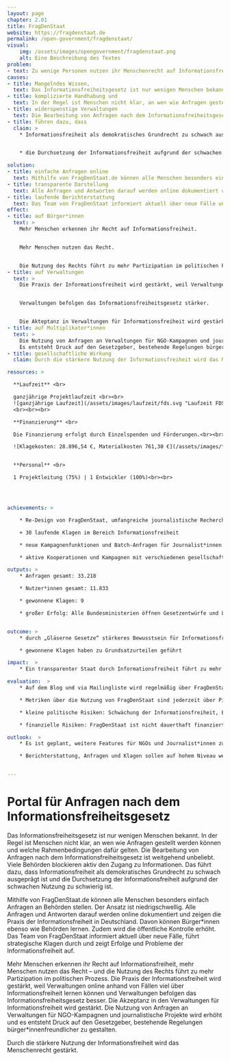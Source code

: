 ```yaml
---
layout: page
chapter: 2.01
title: FragDenStaat
website: https://fragdenstaat.de
permalink: /open-government/fragdenstaat/
visual:
    img: /assets/images/opengovernment/fragdenstaat.png
    alt: Eine Beschreibung des Textes
problem:
- text: Zu wenige Personen nutzen ihr Menschenrecht auf Informationsfreiheit. Wenn Menschenrechte nicht genutzt werden, können sie schneller wieder abgeschafft werden.
causes:
- title: Mangelndes Wissen,
  text: Das Informationsfreiheitsgesetz ist nur wenigen Menschen bekannt.
- title: komplizierte Handhabung und
  text: In der Regel ist Menschen nicht klar, an wen wie Anfragen gestellt werden können und welche Rahmenbedingungen dafür gelten.
- title: widerspenstige Verwaltungen
  text: Die Bearbeitung von Anfragen nach dem Informationsfreiheitsgesetz ist weitgehend unbeliebt. Viele Behörden blockieren aktiv den Zugang zu Informationen.
- title: führen dazu, dass
  claim: >
    * Informationsfreiheit als demokratisches Grundrecht zu schwach ausgeprägt ist.


    * die Durchsetzung der Informationsfreiheit aufgrund der schwachen Nutzung zu schwierig ist

solution:
- title: einfache Anfragen online
  text: Mithilfe von FragDenStaat.de können alle Menschen besonders einfach Anfragen an Behörden stellen. Der Ansatz ist niedrigschwellig, zusätzliche Tools gibt es für Journalist*innen und NGOs.
- title: transparente Darstellung
  text: Alle Anfragen und Antworten darauf werden online dokumentiert und zeigen die Praxis der Informationsfreiheit in Deutschland. Davon können Bürger*innen und Behörden lernen. Die öffentliche Kontrolle wird verstärkt.
- title: laufende Berichterstattung
  text: Das Team von FragDenStaat informiert aktuell über neue Fälle und Klagen und zeigt Erfolge und Probleme der Informationsfreiheit auf.
effect:
- title: auf Bürger*innen
  text: >
    Mehr Menschen erkennen ihr Recht auf Informationsfreiheit.


    Mehr Menschen nutzen das Recht.


    Die Nutzung des Rechts führt zu mehr Partizipation im politischen Prozess.
- title: auf Verwaltungen
  text: >
    Die Praxis der Informationsfreiheit wird gestärkt, weil Verwaltungen online anhand von Fällen viel über Informationsfreiheit lernen können.


    Verwaltungen befolgen das Informationsfreiheitsgesetz stärker.


    Die Akteptanz in Verwaltungen für Informationsfreiheit wird gestärkt.
- title: auf Multiplikator*innen
  text: >
    Die Nutzung von Anfragen an Verwaltungen für NGO-Kampagnen und journalistische Projekte wird erhöht.
    Es entsteht Druck auf den Gesetzgeber, bestehende Regelungen bürger*innenfreundlicher zu gestalten.
- title: gesellschaftliche Wirkung
  claim: Durch die stärkere Nutzung der Informationsfreiheit wird das Menschenrecht gestärkt.

resources: >

  **Laufzeit** <br>

  ganzjährige Projektlaufzeit <br><br>
  ![ganzjährige Laufzeit](/assets/images/laufzeit/fds.svg "Laufzeit FDS")
  <br><br><br>

  **Finanzierung** <br>

  Die Finanzierung erfolgt durch Einzelspenden und Förderungen.<br><br>

  ![Klagekosten: 28.896,54 €, Materialkosten 761,30 €](/assets/images/finanzierung/fds.svg "Laufzeit FDS")<br><br>


  **Personal** <br>

  1 Projektleitung (75%) | 1 Entwickler (100%)<br><br>




achievements: > 

    * Re-Design von FragDenStaat, umfangreiche journalistische Recherchen und Scoops

    + 30 laufende Klagen im Bereich Informationsfreiheit

    * neue Kampagnenfunktionen und Batch-Anfragen für Journalist*innen

    * aktive Kooperationen und Kampagnen mit verschiedenen gesellschaftlichen Gruppen

outputs: >
    * Anfragen gesamt: 33.218

    * Nutzer*innen gesamt: 11.833

    * gewonnene Klagen: 9

    * großer Erfolg: Alle Bundesministerien öffnen Gesetzentwürfe und Lobby-Stellungnahmen nach der FragDenStaat-Kampagne „Gläserne Gesetze“.


outcome: >
    * durch „Gläserne Gesetze“ stärkeres Bewusstsein für Informationsfreiheit in gesamter Bundesregierung und Verankerung im investigativen Journalismus

    * gewonnene Klagen haben zu Grundsatzurteilen geführt

impact:  >
    * Ein transparenter Staat durch Informationsfreiheit führt zu mehr Partizipation und erhöht die Qualität politischer Prozesse.

evaluation:  >
    * Auf dem Blog und via Mailingliste wird regelmäßig über FragDenStaat berichtet.

    * Metriken über die Nutzung von FragDenStaat sind jederzeit über Piwik einsehbar.

    * kleine politische Risiken: Schwächung der Informationsfreiheit, Erschweren der Anfragen über Internet-Plattformen

    * finanzielle Risiken: FragDenStaat ist nicht dauerthaft finanziert. 

outlook:  >
    * Es ist geplant, weitere Features für NGOs und Journalist*innen zu entwickeln und die Usability der Plattform zu verbessern. Außerdem sollen die Klagemöglichkeiten ausgebaut werden.

    * Berichterstattung, Anfragen und Klagen sollen auf hohem Niveau weitergeführt werden.


---
```



# Portal für Anfragen nach dem Informationsfreiheitsgesetz

Das Informationsfreiheitsgesetz ist nur wenigen Menschen bekannt. In der Regel ist Menschen nicht klar, an wen wie Anfragen gestellt werden können und welche Rahmenbedingungen dafür gelten. Die Bearbeitung von Anfragen nach dem Informationsfreiheitsgesetz ist weitgehend unbeliebt. Viele Behörden blockieren aktiv den Zugang zu Informationen. Das führt dazu, dass Informationsfreiheit als demokratisches Grundrecht zu schwach ausgeprägt ist und die Durchsetzung der Informationsfreiheit aufgrund der schwachen Nutzung zu schwierig ist.

Mithilfe von FragDenStaat.de können alle Menschen besonders einfach Anfragen an Behörden stellen. Der Ansatz ist niedrigschwellig. Alle Anfragen und Antworten darauf werden online dokumentiert und zeigen die Praxis der Informationsfreiheit in Deutschland. Davon können Bürger*innen ebenso wie Behörden lernen. Zudem wird die öffentliche Kontrolle erhöht. Das Team von FragDenStaat informiert aktuell über neue Fälle, führt strategische Klagen durch und zeigt Erfolge und Probleme der Informationsfreiheit auf.

Mehr Menschen erkennen ihr Recht auf Informationsfreiheit, mehr Menschen nutzen das Recht – und die Nutzung des Rechts führt zu mehr Partizipation im politischen Prozess. Die Praxis der Informationsfreiheit wird gestärkt, weil Verwaltungen online anhand von Fällen viel über Informationsfreiheit lernen können und Verwaltungen befolgen das Informationsfreiheitsgesetz besser. Die Akzeptanz in den Verwaltungen für Informationsfreiheit wird gestärkt. Die Nutzung von Anfragen an Verwaltungen für NGO-Kampagnen und journalistische Projekte wird erhöht und es entsteht Druck auf den Gesetzgeber, bestehende Regelungen bürger*innenfreundlicher zu gestalten.

Durch die stärkere Nutzung der Informationsfreiheit wird das Menschenrecht gestärkt.
